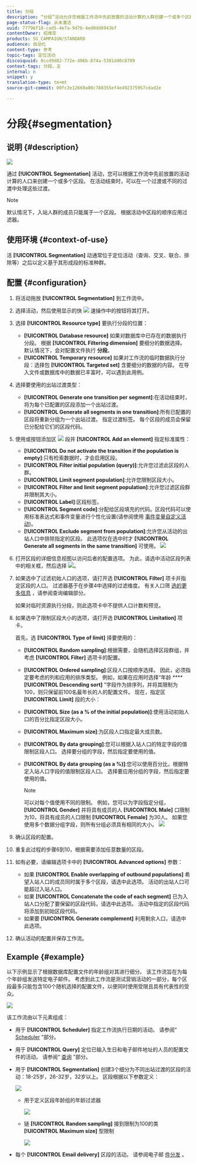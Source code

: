 ```yaml
---
title: 分段
description: “分段”活动允许您根据工作流中先前放置的活动计算的人群创建一个或多个区段。
page-status-flag: 从未激活
uuid: 77796f18-cad5-4e7a-9d7b-4ed0dd8943bf
contentOwner: 绍维亚
products: SG_CAMPAIGN/STANDARD
audience: 自动化
content-type: 参考
topic-tags: 定位活动
discoiquuid: 0ccd9d02-772e-406b-874a-5381dd0c8709
context-tags: 分段，主
internal: n
snippet: y
translation-type: tm+mt
source-git-commit: 00fc2e12669a00c788355ef4e492375957cdad2e

---
```



# 分段{#segmentation}

## 说明 {#description}

![](assets/segmentation.png)

通过 **[!UICONTROL Segmentation]** 活动，您可以根据工作流中先前放置的活动计算的人口来创建一个或多个区段。 在活动结束时，可以在一个过渡或不同的过渡中处理这些过渡。

>[!NOTE]
>
>默认情况下，入站人群的成员只能属于一个区段。 根据活动中区段的顺序应用过滤器。

## 使用环境 {#context-of-use}

活 **[!UICONTROL Segmentation]** 动通常位于定位活动（查询、交叉、联合、排除等）之后以定义基于其形成段的标准种群。

## 配置 {#configuration}

1. 将活动拖放 **[!UICONTROL Segmentation]** 到工作流中。
1. 选择活动，然后使用显示的快 ![](assets/edit_darkgrey-24px.png) 速操作中的按钮将其打开。
1. 选择 **[!UICONTROL Resource type]** 要执行分段的位置：

   * **[!UICONTROL Database resource]** 如果对数据库中已存在的数据执行分段。 根据 **[!UICONTROL Filtering dimension]** 要细分的数据选择。 默认情况下，会对配置文件执行 **分段**。
   * **[!UICONTROL Temporary resource]** 如果对工作流的临时数据执行分段：选择包 **[!UICONTROL Targeted set]** 含要细分的数据的内容。 在导入文件或数据库中的数据已丰富时，可以遇到此用例。

1. 选择要使用的出站过渡类型：

   * **[!UICONTROL Generate one transition per segment]**:在活动结束时，将为每个已配置的区段添加一个出站过渡。
   * **[!UICONTROL Generate all segments in one transition]**:所有已配置的区段将重新分组为一个出站过渡。 指定过渡标签。 每个区段的成员会保留已分配给它们的区段代码。

1. 使用或按钮添加区 ![](assets/add_darkgrey-24px.png) 段并 **[!UICONTROL Add an element]** 指定标准属性：

   * **[!UICONTROL Do not activate the transition if the population is empty]**:只有检索数据时，才会启用区段。
   * **[!UICONTROL Filter initial population (query)]**:允许您过滤此区段的人群。
   * **[!UICONTROL Limit segment population]**:允许您限制区段大小。
   * **[!UICONTROL Filter and limit segment population]**:允许您过滤区段群并限制其大小。
   * **[!UICONTROL Label]**:区段标签。
   * **[!UICONTROL Segment code]**:分配给区段填充的代码。区段代码可以使用标准表达式和事件变量进行个性化设置(请参阅使用 [事件变量自定义活动](../../automating/using/calling-a-workflow-with-external-parameters.md#customizing-activities-with-events-variables))。
   * **[!UICONTROL Exclude segment from population]**:允许您从活动的出站人口中排除指定的区段。 此选项仅在选中时才 **[!UICONTROL Generate all segments in the same transition]** 可使用。
   ![](assets/wkf_segment_new_segment.png)

1. 打开区段的详细信息视图以访问后者的配置选项。 为此，请选中活动区段列表中的相关框，然后选择 ![](assets/wkf_segment_parameters_24px.png)。
1. 如果选中了过滤初始人口的选项，请打开选 **[!UICONTROL Filter]** 项卡并指定区段的人口。 过滤器基于在步骤4中选择的过滤维度。 有关人口筛 [选的更多信息](../../automating/using/editing-queries.md) ，请参阅查询编辑部分。

   如果对临时资源执行分段，则此选项卡中不提供人口计数和预览。

1. 如果选中了限制区段大小的选项，请打开选 **[!UICONTROL Limitation]** 项卡。

   首先，选 **[!UICONTROL Type of limit]** 择要使用的：

   * **[!UICONTROL Random sampling]**:根据需要，会随机选择区段群组，并考虑 **[!UICONTROL Filter]** 选项卡的配置。
   * **[!UICONTROL Ordered sampling]**:区段人口按顺序选择。 因此，必须指定要考虑的列和应用的排序类型。 例如，如果在应用时选择“年龄 ******[!UICONTROL Descending sort]** ”字段作为排序列，并将其限制为100，则只保留前100名最年长的人的配置文件。
   现在，指定区 **[!UICONTROL Limit]** 段的大小：

   * **[!UICONTROL Size (as a % of the initial population)]**:使用活动初始人口的百分比指定区段大小。
   * **[!UICONTROL Maximum size]**:为区段人口指定最大成员数。
   * **[!UICONTROL By data grouping]**:您可以根据入站人口的特定字段的值限制区段人口。 选择要分组的字段，然后指定要使用的值。
   * **[!UICONTROL By data grouping (as a %)]**:您可以使用百分比，根据特定入站人口字段的值限制区段人口。 选择要应用分组的字段，然后指定要使用的值。

      >[!NOTE]
      >
      >可以对每个值使用不同的限制。 例如，您可以为字段指定分组， **[!UICONTROL Gender]** 并将具有成员的人 **[!UICONTROL Male]** 口限制为10，将具有成员的人口限制 **[!UICONTROL Female]** 为30人。 如果您使用多个数据分组字段，则所有分组必须具有相同的大小。
   ![](assets/wkf_segment_limit_by_grouping.png)

1. 确认区段的配置。
1. 重复此过程的步骤6到10，根据需要添加任意数量的区段。
1. 如有必要，请编辑选项卡中的 **[!UICONTROL Advanced options]** 参数：

   * 如果 **[!UICONTROL Enable overlapping of outbound populations]** 希望入站人口的成员同时属于多个区段，请选中此选项。 活动的出站人口可能超过入站人口。
   * 如果 **[!UICONTROL Concatenate the code of each segment]** 已为入站人口分配了要保留的区段代码，请选中此选项。 活动中指定的区段代码将添加到初始区段代码。
   * 如果要 **[!UICONTROL Generate complement]** 利用剩余人口，请选中此选项。

1. 确认活动的配置并保存工作流。

## Example {#example}

以下示例显示了根据数据库配置文件的年龄组对其进行细分。 该工作流旨在为每个年龄组发送特定电子邮件。 考虑到此工作流是测试营销活动的一部分，每个区段最多只能包含100个随机选择的配置文件，以便同时使用受限且具有代表性的受众。

![](assets/wkf_segment_example_4.png)

该工作流由以下元素组成：

* 用于 **[!UICONTROL Scheduler]** 指定工作流执行日期的活动。 请参阅“ [Scheduler](../../automating/using/scheduler.md) ”部分。
* 用于 **[!UICONTROL Query]** 定位已输入生日和电子邮件地址的人员的配置文件的活动。 请参阅“ [查询](../../automating/using/query.md) ”部分。
* 用于 **[!UICONTROL Segmentation]** 创建3个细分为不同出站过渡的区段的活动：18-25岁，26-32岁，32岁以上。 区段根据以下参数定义：

   ![](assets/wkf_segment_example_3.png)

   * 用于定义区段年龄组的年龄过滤器

      ![](assets/wkf_segment_new_segment.png)

   * 链 **[!UICONTROL Random sampling]** 接到限制为100的类 **[!UICONTROL Maximum size]** 型限制

      ![](assets/wkf_segment_example_1.png)

* 每个 **[!UICONTROL Email delivery]** 区段的活动。 请参阅电子邮 [件分发](../../automating/using/email-delivery.md) 。

